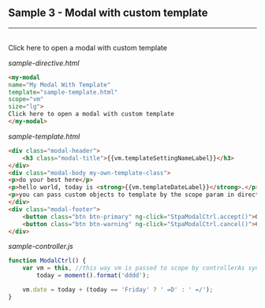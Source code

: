## Sample 3 - Modal with custom template
----------------------------------------

<my-modal
name="My Modal With Template"
template="sample-template.html"
scope="vm"
size="lg">                     
Click here to open a modal with custom template
</my-modal>

*sample-directive.html*
```html
<my-modal
name="My Modal With Template"
template="sample-template.html"
scope="vm"
size="lg">                     
Click here to open a modal with custom template
</my-modal>
```

*sample-template.html*
```html
<div class="modal-header">
    <h3 class="modal-title">{{vm.templateSettingNameLabel}}</h3>
</div>
<div class="modal-body my-own-template-class">
<p>do your best here</p>
<p>hello world, today is <strong>{{vm.templateDateLabel}}</strong>.</p>
<p>you can pass custom objects to template by the scope param in directive</p>
</div>
<div class="modal-footer">
    <button class="btn btn-primary" ng-click="StpaModalCtrl.accept()">OK</button>
    <button class="btn btn-warning" ng-click="StpaModalCtrl.cancel()">Cancel</button>
</div>
```

*sample-controller.js*
```js
function ModalCtrl() {
    var vm = this, //this way vm is passed to scope by controllerAs syntax with no using of $scope
        today = moment().format('dddd');

    vm.date = today + (today == 'Friday' ? ' =D' : ' =/');
}
```